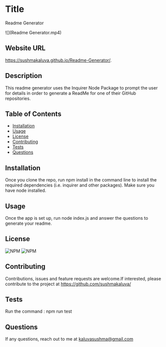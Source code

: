 # Title

Readme Generator

![](Readme Generator.mp4)

## Website URL

https://sushmakaluva.github.io/Readme-Generator/.

## Description

This readme generator uses the Inquirer Node Package to prompt the user for details in order to generate a ReadMe for one of their GitHub repositories.

## Table of Contents

* [Installation](#Installation)
* [Usage](#Usage)
* [License](#License)
* [Contributing](#Contributing)
* [Tests](#Tests)
* [Questions](#Questions)

## Installation

Once you clone the repo, run npm install in the command line to install the required dependencies (i.e. inquirer and other packages). Make sure you have node installed.

## Usage

Once the app is set up, run node index.js and answer the questions to generate your readme. 

## License

![NPM](https://img.shields.io/npm/l/util) ![NPM](https://img.shields.io/npm/l/https)

## Contributing

Contributions, issues and feature requests are welcome.If interested, please contribute to the project at https://github.com/sushmakaluva/

## Tests

Run the command : npm run test

## Questions

If any questions, reach out to me at kaluvasushma@gmail.com
